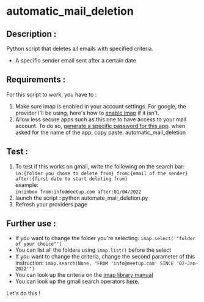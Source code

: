 # automatic_mail_deletion


## Description :
Python script that deletes all emails with specified criteria.
- A specific sender email sent after a certain date

## Requirements :
For this script to work, you have to :
1. Make sure imap is enabled in your account settings. For google, the provider I'll be using, here's how to [enable imap](https://support.google.com/mail/answer/7126229?hl=en) if it isn't.
2. Allow less secure apps such as this one to have access to your mail account. To do so, [generate a specific password for this app](https://myaccount.google.com/security). when asked for the name of the app, copy paste: automatic_mail_deletion


## Test :
1. To test if this works on gmail, write the following on the search bar:  
`in:{folder you chose to delete from} from:{email of the sender} after:{first date to start deleting from}`  
example:  
`in:inbox from:info@meetup.com after:01/04/2022`
2. launch the script :
python automate_mail_deletion.py
3. Refresh your providers page

## Further use :
- If you want to change the folder you're selecting:
`imap.select('"folder of your choice"')`
- You can list all the folders using  `imap.list()` before the select
- If you want to change the criteria, change the second parameter of this instruction:
`imap.search(None, "FROM 'info@meetup.com' SINCE '02-Jan-2022'")`
- You can look up the criteria on the [imap library manual](https://docs.python.org/3/library/imaplib.html)
- You can look up the gmail search operators [here.](https://support.google.com/mail/answer/7190?hl=en)


Let's do this !

